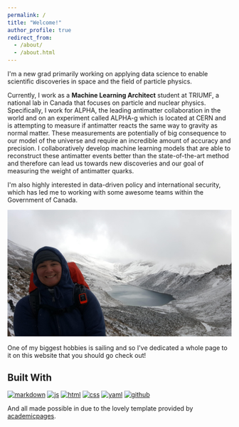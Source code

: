```yaml
---
permalink: /
title: "Welcome!"
author_profile: true
redirect_from: 
  - /about/
  - /about.html
---
```


I'm a new grad primarily working on applying data science to enable scientific discoveries in space and the field of particle physics. 

Currently, I work as a **Machine Learning Architect** student at TRIUMF, a national lab in Canada that focuses on particle and nuclear physics. Specifically, I work for ALPHA, the leading antimatter collaboration in the world and on an experiment called ALPHA-g which is located at CERN and is attempting to measure if antimatter reacts the same way to gravity as normal matter. These measurements are potentially of big consequence to our model of the universe and require an incredible amount of accuracy and precision. I collaboratively develop machine learning models that are able to reconstruct these antimatter events better than the state-of-the-art method and therefore can lead us towards new discoveries and our goal of measuring the weight of antimatter quarks. 

I'm also highly interested in data-driven policy and international security, which has led me to working with some awesome teams within the Government of Canada.

<img src="../images/mountains.jpg" alt="Mountains" style="max-width:100%;">

One of my biggest hobbies is sailing and so I've dedicated a whole page to it on this website that you should go check out!

## Built With
[![markdown][markdown]][markdown-url]
[![js][js]][js-url]
[![html][html]][html-url]
[![css][css]][css-url]
[![yaml][yaml]][yaml-url]
[![github][github]][github-url]

[github]: https://img.shields.io/badge/github-%23121011.svg?style=for-the-badge&logo=github&logoColor=white
[github-url]: https://github.com/

[vscode]: https://img.shields.io/badge/Visual%20Studio%20Code-0078d7.svg?style=for-the-badge&logo=visual-studio-code&logoColor=white
[vscode-url]: https://code.visualstudio.com/

[markdown]: https://img.shields.io/badge/markdown-%23000000.svg?style=for-the-badge&logo=markdown&logoColor=white
[markdown-url]: https://daringfireball.net/projects/markdown/

[html]: https://img.shields.io/badge/html5-%23E34F26.svg?style=for-the-badge&logo=html5&logoColor=white
[html-url]: https://whatwg.org/

[yaml]: https://img.shields.io/badge/yaml-%23ffffff.svg?style=for-the-badge&logo=yaml&logoColor=151515
[yaml-url]: https://yaml.org/

[js]: https://img.shields.io/badge/javascript-%23323330.svg?style=for-the-badge&logo=javascript&logoColor=%23F7DF1E
[js-url]: https://www.javascript.com/

[css]: https://img.shields.io/badge/css3-%231572B6.svg?style=for-the-badge&logo=css3&logoColor=white
[css-url]: https://www.w3.org/TR/CSS/#css

And all made possible in due to the lovely template provided by [academicpages](https://github.com/academicpages/academicpages.github.io).